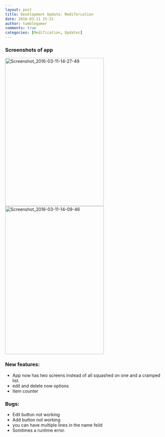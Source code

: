 ```yaml
---
layout: post
title: Development Update: Medifercation
date: 2016-03-11 15:21
author: tumblegamer
comments: true
categories: [Medification, Updates]
---
```

<h3>Screenshots of app</h3>

<a href="https://10trowc.wordpress.com/2016/03/11/development-update-medifercation/screenshot_2016-03-11-14-27-49/" rel="attachment wp-att-640"><img class="size-full wp-image-640 alignnone" src="https://10trowc.files.wordpress.com/2016/03/screenshot_2016-03-11-14-27-49.png" alt="Screenshot_2016-03-11-14-27-49" width="320" height="480" /></a> <a href="https://10trowc.wordpress.com/2016/03/11/development-update-medifercation/screenshot_2016-03-11-14-09-46/" rel="attachment wp-att-641"><img class="size-full wp-image-641 alignnone" src="https://10trowc.files.wordpress.com/2016/03/screenshot_2016-03-11-14-09-46.png" alt="Screenshot_2016-03-11-14-09-46" width="320" height="480" /></a>

<h3>New features:</h3>

<ul>
    <li>App now has two screens instead of all squashed on one and a cramped list.</li>
    <li>edit and delete now options</li>
    <li>Item counter</li>
</ul>

<h3>Bugs:</h3>

<ul>
    <li>Edit button not working</li>
    <li>Add button not working</li>
    <li>you can have multiple lines in the name feild</li>
    <li>Somtimes a runtime error.</li>
</ul>
